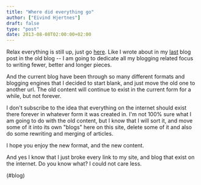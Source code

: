 ```yaml
---
title: "Where did everything go"
author: ["Eivind Hjertnes"]
draft: false
type: "post"
date: 2013-08-08T02:00:00+02:00
---
```


Relax everything is still up, just go
[here](http://hjertnes.me/archive). Like I wrote about in my
[last](https://hjertnes.squarespace.com/archive/2013/8/8/-writing-long-form)
blog post in the old blog -- I am going to dedicate all my blogging
related focus to writing fewer, better and longer pieces.

And the current blog have been through so many different formats and
blogging engines that I decided to start blank, and just move the old
one to another url. The old content will continue to exist in the
current form for a while, but not forever.

I don't subscribe to the idea that everything on the internet should
exist there forever in whatever form it was created in. I'm not 100%
sure what I am going to do with the old content, but I know that I will
sort it, and move some of it into its own "blogs" here on this site,
delete some of it and also do some rewriting and merging of articles.

I hope you enjoy the new format, and the new content.

And yes I know that I just broke every link to my site, and blog that
exist on the internet. Do you know what? I could not care less.

(#blog)
